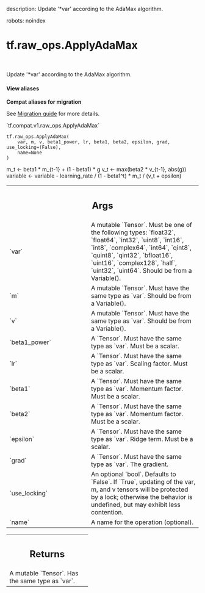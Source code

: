 description: Update '*var' according to the AdaMax algorithm.

robots: noindex

# tf.raw_ops.ApplyAdaMax

<!-- Insert buttons and diff -->

<table class="tfo-notebook-buttons tfo-api nocontent" align="left">

</table>



Update '*var' according to the AdaMax algorithm.

<section class="expandable">
  <h4 class="showalways">View aliases</h4>
  <p>
<b>Compat aliases for migration</b>
<p>See
<a href="https://www.tensorflow.org/guide/migrate">Migration guide</a> for
more details.</p>
<p>`tf.compat.v1.raw_ops.ApplyAdaMax`</p>
</p>
</section>

<pre class="devsite-click-to-copy prettyprint lang-py tfo-signature-link">
<code>tf.raw_ops.ApplyAdaMax(
    var, m, v, beta1_power, lr, beta1, beta2, epsilon, grad, use_locking=(False),
    name=None
)
</code></pre>



<!-- Placeholder for "Used in" -->

m_t <- beta1 * m_{t-1} + (1 - beta1) * g
v_t <- max(beta2 * v_{t-1}, abs(g))
variable <- variable - learning_rate / (1 - beta1^t) * m_t / (v_t + epsilon)

<!-- Tabular view -->
 <table class="responsive fixed orange">
<colgroup><col width="214px"><col></colgroup>
<tr><th colspan="2"><h2 class="add-link">Args</h2></th></tr>

<tr>
<td>
`var`
</td>
<td>
A mutable `Tensor`. Must be one of the following types: `float32`, `float64`, `int32`, `uint8`, `int16`, `int8`, `complex64`, `int64`, `qint8`, `quint8`, `qint32`, `bfloat16`, `uint16`, `complex128`, `half`, `uint32`, `uint64`.
Should be from a Variable().
</td>
</tr><tr>
<td>
`m`
</td>
<td>
A mutable `Tensor`. Must have the same type as `var`.
Should be from a Variable().
</td>
</tr><tr>
<td>
`v`
</td>
<td>
A mutable `Tensor`. Must have the same type as `var`.
Should be from a Variable().
</td>
</tr><tr>
<td>
`beta1_power`
</td>
<td>
A `Tensor`. Must have the same type as `var`.
Must be a scalar.
</td>
</tr><tr>
<td>
`lr`
</td>
<td>
A `Tensor`. Must have the same type as `var`.
Scaling factor. Must be a scalar.
</td>
</tr><tr>
<td>
`beta1`
</td>
<td>
A `Tensor`. Must have the same type as `var`.
Momentum factor. Must be a scalar.
</td>
</tr><tr>
<td>
`beta2`
</td>
<td>
A `Tensor`. Must have the same type as `var`.
Momentum factor. Must be a scalar.
</td>
</tr><tr>
<td>
`epsilon`
</td>
<td>
A `Tensor`. Must have the same type as `var`.
Ridge term. Must be a scalar.
</td>
</tr><tr>
<td>
`grad`
</td>
<td>
A `Tensor`. Must have the same type as `var`. The gradient.
</td>
</tr><tr>
<td>
`use_locking`
</td>
<td>
An optional `bool`. Defaults to `False`.
If `True`, updating of the var, m, and v tensors will be protected
by a lock; otherwise the behavior is undefined, but may exhibit less
contention.
</td>
</tr><tr>
<td>
`name`
</td>
<td>
A name for the operation (optional).
</td>
</tr>
</table>



<!-- Tabular view -->
 <table class="responsive fixed orange">
<colgroup><col width="214px"><col></colgroup>
<tr><th colspan="2"><h2 class="add-link">Returns</h2></th></tr>
<tr class="alt">
<td colspan="2">
A mutable `Tensor`. Has the same type as `var`.
</td>
</tr>

</table>

